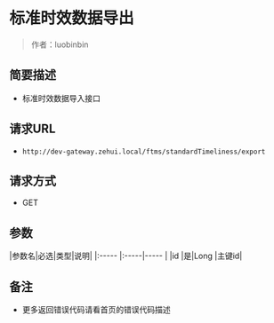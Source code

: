 # 标准时效数据导出

> 作者：luobinbin

## 简要描述

- 标准时效数据导入接口

## 请求URL
- `http://dev-gateway.zehui.local/ftms/standardTimeliness/export`
  
## 请求方式
- GET


## 参数

|参数名|必选|类型|说明|
|:-----  |:-----|-----        |
|id |是|Long   |主键id|

## 备注 

- 更多返回错误代码请看首页的错误代码描述
